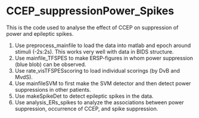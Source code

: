 # CCEP_suppressionPower_Spikes
This is the code used to analyse the effect of CCEP on suppression of power and epileptic spikes. 

1. Use preprocess_mainfile to load the data into matlab and epoch around stimuli (-2s:2s). This works very well with data in BIDS structure. 
2. Use mainfile_TFSPES to make ERSP-figures in whom power suppression (blue blob) can be observed. 
3. Use rate_visTFSPESscoring to load individual scorings (by DvB and MvdS). 
4. Use mainfileSVM to first make the SVM detector and then detect power suppressions in other patients. 
5. Use makeSpikeDet to detect epileptic spikes in the data. 
6. Use analysis_ERs_spikes to analyze the associations between power suppression, occurrence of CCEP, and spike suppression. 
